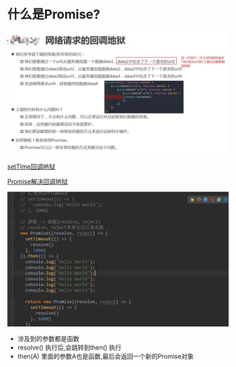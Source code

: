 # 什么是Promise?

![](assets\Promise-1.jpg)



[setTIme回调地狱](http://js.jirengu.com/sawem/1)

[Promise解决回调地狱](http://js.jirengu.com/luduz/1)

![](assets\Promise-2.jpg)

- 涉及到的参数都是函数
- resolve() 执行后,会跳转到then() 执行
- then(A)  里面的参数A也是函数,最后会返回一个新的Promise对象